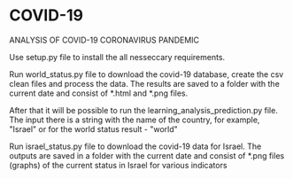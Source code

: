 # COVID-19
ANALYSIS OF COVID-19 CORONAVIRUS PANDEMIC

Use setup.py file to install the all nesseccary requirements.

Run world_status.py file to download the covid-19 database, create the csv clean files and process the data.
The results are saved to a folder with the current date and consist of *.html and *.png files.

After that it will be possible to run the learning_analysis_prediction.py file.
The input there is a string with the name of the country, for example, "Israel" or for the world status result - "world"

Run israel_status.py file to download the covid-19 data for Israel. 
The outputs are saved in a folder with the current date and consist of *.png files (graphs) of the current status in Israel for various indicators
